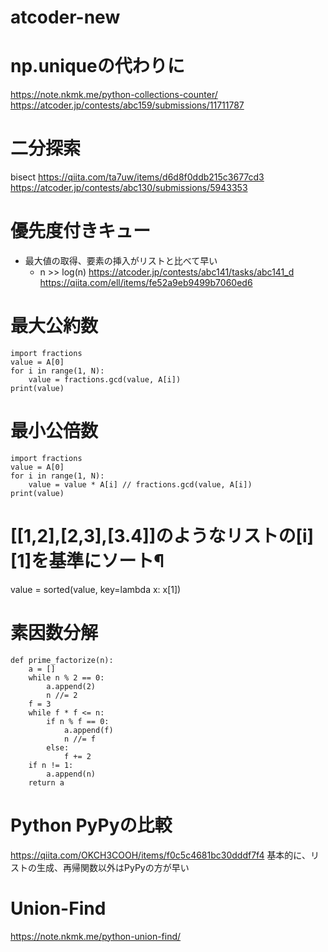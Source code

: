 # atcoder-new

# np.uniqueの代わりに
https://note.nkmk.me/python-collections-counter/
https://atcoder.jp/contests/abc159/submissions/11711787

# 二分探索
bisect
https://qiita.com/ta7uw/items/d6d8f0ddb215c3677cd3
https://atcoder.jp/contests/abc130/submissions/5943353

# 優先度付きキュー
- 最大値の取得、要素の挿入がリストと比べて早い
  - n >> log(n)
https://atcoder.jp/contests/abc141/tasks/abc141_d
https://qiita.com/ell/items/fe52a9eb9499b7060ed6

# 最大公約数
```
import fractions
value = A[0]
for i in range(1, N):
    value = fractions.gcd(value, A[i])
print(value)
```

# 最小公倍数
```
import fractions
value = A[0]
for i in range(1, N):
    value = value * A[i] // fractions.gcd(value, A[i])
print(value)
```

# [[1,2],[2,3],[3.4]]のようなリストの[i][1]を基準にソート¶
value = sorted(value, key=lambda x: x[1])

# 素因数分解
```
def prime_factorize(n):
    a = []
    while n % 2 == 0:
        a.append(2)
        n //= 2
    f = 3
    while f * f <= n:
        if n % f == 0:
            a.append(f)
            n //= f
        else:
            f += 2
    if n != 1:
        a.append(n)
    return a
```


# Python PyPyの比較
https://qiita.com/OKCH3COOH/items/f0c5c4681bc30dddf7f4
基本的に、リストの生成、再帰関数以外はPyPyの方が早い

# Union-Find
https://note.nkmk.me/python-union-find/